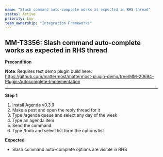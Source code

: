 ```yaml
---
name: "Slash command auto-complete works as expected in RHS thread"
status: Active
priority: Low
team_ownership: "Integration Frameworks"
---
```


## MM-T3356: Slash command auto-complete works as expected in RHS thread

**Precondition**

**Note**: Requires test demo plugin build here: <https://github.com/mattermost/mattermost-plugin-demo/tree/MM-20684-Plugin-Autocomplete-Implementation>

---

**Step 1**

1. Install Agenda v0.3.0
2. Make a post and open the reply thread for it
3. Type /agenda queue and select any day of the week
4. Type an agenda item
5. Send the command
6. Type /todo and select list form the options list

**Expected**

- Slash command auto-complete options are visible in RHS
